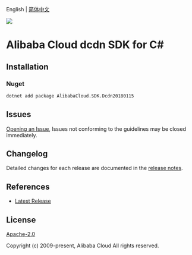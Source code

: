 English | [简体中文](README-CN.md)

![](https://aliyunsdk-pages.alicdn.com/icons/AlibabaCloud.svg)

# Alibaba Cloud dcdn SDK for C#

## Installation

### Nuget

```bash
dotnet add package AlibabaCloud.SDK.Dcdn20180115
```

## Issues

[Opening an Issue](https://github.com/aliyun/alibabacloud-csharp-sdk/issues/new), Issues not conforming to the guidelines may be closed immediately.

## Changelog

Detailed changes for each release are documented in the [release notes](./ChangeLog.md).

## References

* [Latest Release](https://github.com/aliyun/alibabacloud-csharp-sdk/)

## License

[Apache-2.0](http://www.apache.org/licenses/LICENSE-2.0)

Copyright (c) 2009-present, Alibaba Cloud All rights reserved.
